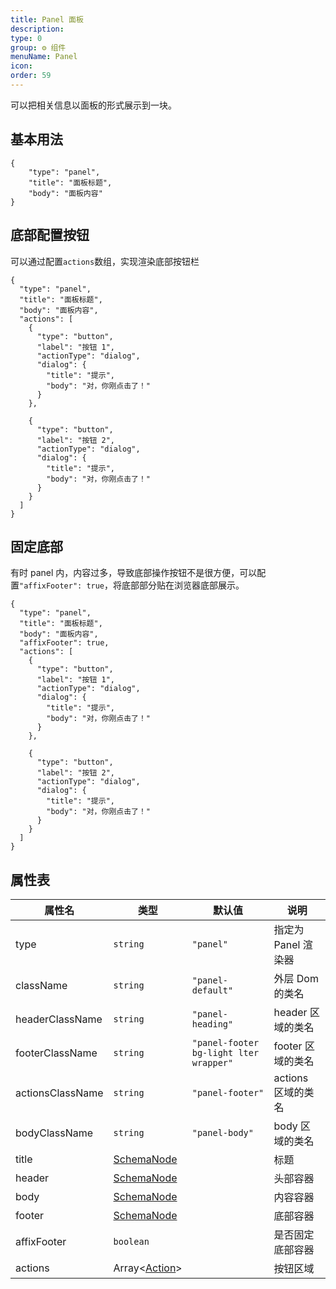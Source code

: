 ```yaml
---
title: Panel 面板
description: 
type: 0
group: ⚙ 组件
menuName: Panel
icon: 
order: 59
---
```

可以把相关信息以面板的形式展示到一块。

## 基本用法

```schema:height="200" scope="body"
{
    "type": "panel",
    "title": "面板标题",
    "body": "面板内容"
}
```

## 底部配置按钮

可以通过配置`actions`数组，实现渲染底部按钮栏

```schema:height="200" scope="body"
{
  "type": "panel",
  "title": "面板标题",
  "body": "面板内容",
  "actions": [
    {
      "type": "button",
      "label": "按钮 1",
      "actionType": "dialog",
      "dialog": {
        "title": "提示",
        "body": "对，你刚点击了！"
      }
    },

    {
      "type": "button",
      "label": "按钮 2",
      "actionType": "dialog",
      "dialog": {
        "title": "提示",
        "body": "对，你刚点击了！"
      }
    }
  ]
}
```

## 固定底部

有时 panel 内，内容过多，导致底部操作按钮不是很方便，可以配置`"affixFooter": true`，将底部部分贴在浏览器底部展示。

```schema:height="200" scope="body"
{
  "type": "panel",
  "title": "面板标题",
  "body": "面板内容",
  "affixFooter": true,
  "actions": [
    {
      "type": "button",
      "label": "按钮 1",
      "actionType": "dialog",
      "dialog": {
        "title": "提示",
        "body": "对，你刚点击了！"
      }
    },

    {
      "type": "button",
      "label": "按钮 2",
      "actionType": "dialog",
      "dialog": {
        "title": "提示",
        "body": "对，你刚点击了！"
      }
    }
  ]
}
```

## 属性表

| 属性名           | 类型                             | 默认值                                 | 说明                |
| ---------------- | -------------------------------- | -------------------------------------- | ------------------- |
| type             | `string`                         | `"panel"`                              | 指定为 Panel 渲染器 |
| className        | `string`                         | `"panel-default"`                      | 外层 Dom 的类名     |
| headerClassName  | `string`                         | `"panel-heading"`                      | header 区域的类名   |
| footerClassName  | `string`                         | `"panel-footer bg-light lter wrapper"` | footer 区域的类名   |
| actionsClassName | `string`                         | `"panel-footer"`                       | actions 区域的类名  |
| bodyClassName    | `string`                         | `"panel-body"`                         | body 区域的类名     |
| title            | [SchemaNode](./types-schemanode) |                                        | 标题                |
| header           | [SchemaNode](./types-schemanode) |                                        | 头部容器            |
| body             | [SchemaNode](./types-schemanode) |                                        | 内容容器            |
| footer           | [SchemaNode](./types-schemanode) |                                        | 底部容器            |
| affixFooter      | `boolean`                        |                                        | 是否固定底部容器    |
| actions          | Array<[Action](./action-button)> |                                        | 按钮区域            |





